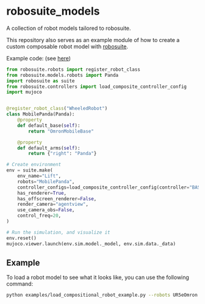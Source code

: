 # robosuite_models
A collection of robot models tailored to robosuite. 

This repository also serves as an example module of how to create a custom composable robot model with [robosuite](https://github.com/ARISE-Initiative/robosuite).

Example code: (see [here](robosuite_models/robots/compositional.py))


```py
from robosuite.robots import register_robot_class
from robosuite.models.robots import Panda
import robosuite as suite
from robosuite.controllers import load_composite_controller_config
import mujoco


@register_robot_class("WheeledRobot")
class MobilePanda(Panda):
    @property
    def default_base(self):
        return "OmronMobileBase"

    @property
    def default_arms(self):
        return {"right": "Panda"}

# Create environment
env = suite.make(
    env_name="Lift",
    robots="MobilePanda",
    controller_configs=load_composite_controller_config(controller="BASIC"),
    has_renderer=True,
    has_offscreen_renderer=False,
    render_camera="agentview",
    use_camera_obs=False,
    control_freq=20,
)

# Run the simulation, and visualize it
env.reset()
mujoco.viewer.launch(env.sim.model._model, env.sim.data._data)
```

## Example

To load a robot model to see what it looks like, you can use the following command:
```sh
python examples/load_compositional_robot_example.py --robots UR5eOmron  --controller BASIC
```
